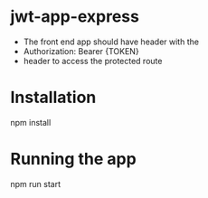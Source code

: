# jwt-app-express

* The front end app should have header with the 
* Authorization: Bearer {TOKEN}
* header to access the protected route


# Installation

npm install

# Running the app

npm run start